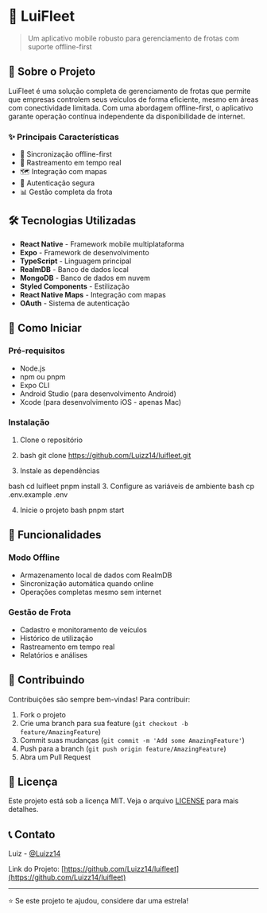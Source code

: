 # 🚗 LuiFleet

> Um aplicativo mobile robusto para gerenciamento de frotas com suporte offline-first

## 📱 Sobre o Projeto

LuiFleet é uma solução completa de gerenciamento de frotas que permite que empresas controlem seus veículos de forma eficiente, mesmo em áreas com conectividade limitada. Com uma abordagem offline-first, o aplicativo garante operação contínua independente da disponibilidade de internet.

### ✨ Principais Características

- 🔄 Sincronização offline-first
- 📍 Rastreamento em tempo real
- 🗺️ Integração com mapas
- 🔐 Autenticação segura
- 📊 Gestão completa da frota

## 🛠️ Tecnologias Utilizadas

- **React Native** - Framework mobile multiplataforma
- **Expo** - Framework de desenvolvimento
- **TypeScript** - Linguagem principal
- **RealmDB** - Banco de dados local
- **MongoDB** - Banco de dados em nuvem
- **Styled Components** - Estilização
- **React Native Maps** - Integração com mapas
- **OAuth** - Sistema de autenticação

## 🚀 Como Iniciar

### Pré-requisitos

- Node.js
- npm ou pnpm
- Expo CLI
- Android Studio (para desenvolvimento Android)
- Xcode (para desenvolvimento iOS - apenas Mac)

### Instalação

1. Clone o repositório
2. bash
git clone https://github.com/Luizz14/luifleet.git

2. Instale as dependências

bash
cd luifleet
pnpm install
3. Configure as variáveis de ambiente
bash
cp .env.example .env

4. Inicie o projeto
bash
pnpm start


## 🌟 Funcionalidades

### Modo Offline
- Armazenamento local de dados com RealmDB
- Sincronização automática quando online
- Operações completas mesmo sem internet

### Gestão de Frota
- Cadastro e monitoramento de veículos
- Histórico de utilização
- Rastreamento em tempo real
- Relatórios e análises

## 🤝 Contribuindo

Contribuições são sempre bem-vindas! Para contribuir:

1. Fork o projeto
2. Crie uma branch para sua feature (`git checkout -b feature/AmazingFeature`)
3. Commit suas mudanças (`git commit -m 'Add some AmazingFeature'`)
4. Push para a branch (`git push origin feature/AmazingFeature`)
5. Abra um Pull Request

## 📄 Licença

Este projeto está sob a licença MIT. Veja o arquivo [LICENSE](LICENSE) para mais detalhes.

## 📞 Contato

Luiz - [@Luizz14](https://github.com/Luizz14)

Link do Projeto: [https://github.com/Luizz14/luifleet](https://github.com/Luizz14/luifleet)

---

⭐️ Se este projeto te ajudou, considere dar uma estrela!
